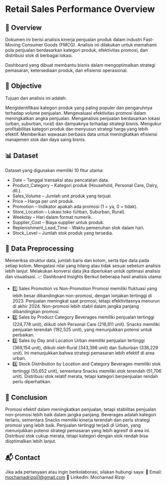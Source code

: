 # Retail Sales Performance Overview
## 📌 Overview
Dokumen ini berisi analisis kinerja penjualan produk dalam industri Fast-Moving Consumer Goods (FMCG). Analisis ini dilakukan untuk memahami pola penjualan berdasarkan kategori produk, efektivitas promosi, dan distribusi stok di berbagai lokasi.

Dashboard yang dibuat membantu bisnis dalam mengoptimalkan strategi pemasaran, ketersediaan produk, dan efisiensi operasional.

## 🎯 Objective
Tujuan dari analisis ini adalah:

Mengidentifikasi kategori produk yang paling populer dan pengaruhnya terhadap volume penjualan.
Mengevaluasi efektivitas promosi dalam meningkatkan angka penjualan.
Menganalisis penjualan berdasarkan lokasi (urban, suburban, rural) dan dampaknya terhadap strategi bisnis.
Mengukur profitabilitas kategori produk dan menyusun strategi harga yang lebih efektif.
Memberikan wawasan berbasis data untuk meningkatkan efisiensi manajemen stok dan daya saing bisnis.

## 📊 Dataset
Dataset yang digunakan memiliki 10 fitur utama:

- Date – Tanggal transaksi atau pencatatan data.
- Product_Category – Kategori produk (Household, Personal Care, Dairy, dll.).
- Sales_Volume – Jumlah unit produk yang terjual.
- Price – Harga per unit produk.
- Promotion – Indikator apakah ada promosi (1 = ya, 0 = tidak).
- Store_Location – Lokasi toko (Urban, Suburban, Rural).
- Weekday – Hari dalam format numerik.
- Supplier_Cost – Biaya supplier untuk produk.
- Replenishment_Lead_Time – Waktu pemenuhan stok dalam hari.
- Stock_Level – Jumlah stok produk yang tersedia.

## 🔄 Data Preprocessing
Memeriksa struktur data, jumlah baris dan kolom, serta tipe data pada setiap kolom.
Mengatasi nilai yang hilang atau tidak sesuai sebelum analisis lebih lanjut.
Melakukan konversi data jika diperlukan untuk optimasi analisis dan visualisasi.
📈 Dashboard Insights
Berikut beberapa hasil analisis utama:

- 1️⃣ Sales Promotion vs Non-Promotion
Promosi memiliki fluktuasi yang lebih besar dibandingkan non-promosi, dengan lonjakan tertinggi di 2023.
Penjualan meningkat saat promosi, tetapi efektivitasnya menurun di akhir 2024.
Non-promosi lebih stabil dalam jangka panjang dibandingkan promosi.
- 2️⃣ Sales by Product Category
Beverages memiliki penjualan tertinggi (224,778 unit), diikuti oleh Personal Care (216,811 unit).
Snacks memiliki penjualan terendah (192,525 unit), yang menunjukkan potensi untuk perbaikan.
- 3️⃣ Sales by Day and Location
Urban memiliki penjualan tertinggi (369,154 unit), diikuti oleh Rural (343,398 unit) dan Suburban (336,229 unit).
Ini menunjukkan bahwa strategi pemasaran lebih efektif di area urban.
- 4️⃣ Stock Distribution by Location and Category
Beverages memiliki stok tertinggi (55,652 unit), sementara Snacks memiliki stok terendah (51,706 unit).
Distribusi stok relatif merata, tetapi kategori berpenjualan rendah perlu diperhatikan.

## 📌 Conclusion
Promosi efektif dalam meningkatkan penjualan, tetapi stabilitas penjualan non-promosi lebih baik dalam jangka panjang.
Beverages adalah kategori terlaris, sementara Snacks memiliki kinerja terendah dan perlu strategi promosi yang lebih baik.
Penjualan tertinggi terjadi di Urban, yang menunjukkan potensi strategi pemasaran yang lebih agresif di area ini.
Distribusi stok cukup merata, tetapi kategori dengan stok rendah bisa dioptimalkan lebih lanjut.

## 📬 Contact
Jika ada pertanyaan atau ingin berkolaborasi, silakan hubungi saya:
📧 Email: mochamadrizqii1@gmail.com
🔗 LinkedIn: Mochamad Rizqi
